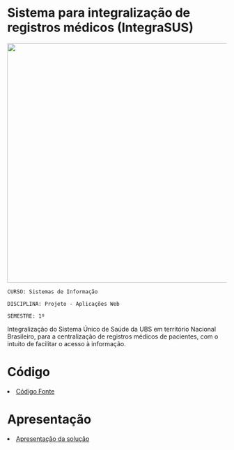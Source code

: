 # Sistema para integralização de registros médicos (IntegraSUS)
<p align="center">
<img src="https://github.com/ICEI-PUC-Minas-PMV-SI/pmv-si-2022-1-e1-proj-web-t3-integrasus/blob/main/docs/img/logo_inicio.jpeg" width="680" height="550"/>
</p>

`CURSO: Sistemas de Informação`

`DISCIPLINA: Projeto - Aplicações Web`

`SEMESTRE: 1º`

Integralização do Sistema Único de Saúde da UBS em território Nacional Brasileiro, para a centralização de registros médicos de pacientes, com o intuito de facilitar o acesso à informação. 

# Código

<li><a href="integrasus-app.zip"> Código Fonte</a></li>

# Apresentação

<li><a href="presentation/README.md"> Apresentação da solução</a></li>


